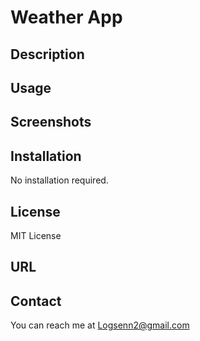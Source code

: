 # Weather App

## Description

## Usage

## Screenshots

## Installation
No installation required.

## License
MIT License

## URL

## Contact
You can reach me at Logsenn2@gmail.com